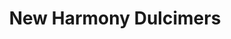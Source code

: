 ---
title: "New Harmony Dulcimers"
url: /new-harmony/new-harmony-dulcimers/
shop: musical instrument
---